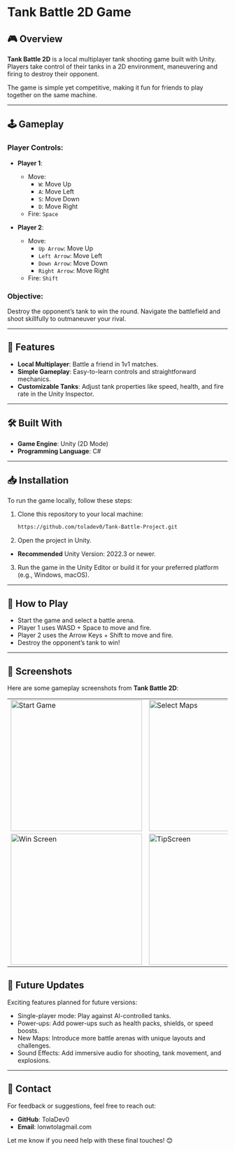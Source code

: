 # Tank Battle 2D Game  

## 🎮 Overview  
**Tank Battle 2D** is a local multiplayer tank shooting game built with Unity. Players take control of their tanks in a 2D environment, maneuvering and firing to destroy their opponent.  

The game is simple yet competitive, making it fun for friends to play together on the same machine.  

---

## 🕹️ Gameplay  

### Player Controls:  
- **Player 1**:  
  - Move:  
    - `W`: Move Up  
    - `A`: Move Left  
    - `S`: Move Down  
    - `D`: Move Right  
  - Fire: `Space`  

- **Player 2**:  
  - Move:  
    - `Up Arrow`: Move Up  
    - `Left Arrow`: Move Left  
    - `Down Arrow`: Move Down  
    - `Right Arrow`: Move Right  
  - Fire: `Shift`  

### Objective:  
Destroy the opponent’s tank to win the round. Navigate the battlefield and shoot skillfully to outmaneuver your rival.  

---

## 📂 Features  
- **Local Multiplayer**: Battle a friend in 1v1 matches.  
- **Simple Gameplay**: Easy-to-learn controls and straightforward mechanics.  
- **Customizable Tanks**: Adjust tank properties like speed, health, and fire rate in the Unity Inspector.  

---

## 🛠️ Built With  
- **Game Engine**: Unity (2D Mode)  
- **Programming Language**: C#  

---

## 📥 Installation  

To run the game locally, follow these steps:  

1. Clone this repository to your local machine:  
   ```bash  
   https://github.com/toladev0/Tank-Battle-Project.git
2. Open the project in Unity.
- **Recommended** Unity Version: 2022.3 or newer.
3. Run the game in the Unity Editor or build it for your preferred platform (e.g., Windows, macOS).

---

## 🚀 How to Play
- Start the game and select a battle arena.
- Player 1 uses WASD + Space to move and fire.
- Player 2 uses the Arrow Keys + Shift to move and fire.
- Destroy the opponent’s tank to win!

---

## 📸 Screenshots

Here are some gameplay screenshots from **Tank Battle 2D**:  

<div align="center">  
  <table>  
    <tr>  
      <td><img src="Screenshots/StartScreen.png" alt="Start Game" width="300"></td>  
      <td><img src="Screenshots/SelectMaps.png" alt="Select Maps" width="300"></td>  
      <td><img src="Screenshots/GamePlay.png" alt="Game Play" width="300"></td>  
    </tr>  
    <tr>  
      <td><img src="Screenshots/WinScreen.png" alt="Win Screen" width="300"></td>  
      <td><img src="Screenshots/TipScreen.png" alt="TipScreen" width="300"></td>  
    </tr>  
  </table>  
</div>  

## 📖 Future Updates
Exciting features planned for future versions:
- Single-player mode: Play against AI-controlled tanks.
- Power-ups: Add power-ups such as health packs, shields, or speed boosts.
- New Maps: Introduce more battle arenas with unique layouts and challenges.
- Sound Effects: Add immersive audio for shooting, tank movement, and explosions.

---

## 📧 Contact
For feedback or suggestions, feel free to reach out:

- **GitHub**: TolaDev0
- **Email**: lonwtolagmail.com

Let me know if you need help with these final touches! 😊
